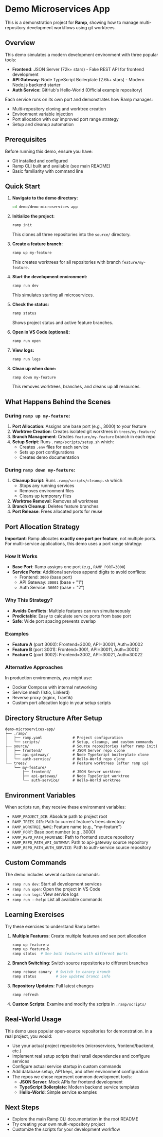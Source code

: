 # Demo Microservices App

This is a demonstration project for **Ramp**, showing how to manage multi-repository development workflows using git worktrees.

## Overview

This demo simulates a modern development environment with three popular tools:

- **Frontend**: JSON Server (72k+ stars) - Fake REST API for frontend development
- **API Gateway**: Node TypeScript Boilerplate (2.6k+ stars) - Modern Node.js backend starter
- **Auth Service**: GitHub's Hello-World (Official example repository)

Each service runs on its own port and demonstrates how Ramp manages:
- Multi-repository cloning and worktree creation
- Environment variable injection
- Port allocation with our improved port range strategy
- Setup and cleanup automation

## Prerequisites

Before running this demo, ensure you have:

- Git installed and configured
- Ramp CLI built and available (see main README)
- Basic familiarity with command line

## Quick Start

1. **Navigate to the demo directory:**
   ```bash
   cd demo/demo-microservices-app
   ```

2. **Initialize the project:**
   ```bash
   ramp init
   ```
   This clones all three repositories into the `source/` directory.

3. **Create a feature branch:**
   ```bash
   ramp up my-feature
   ```
   This creates worktrees for all repositories with branch `feature/my-feature`.

4. **Start the development environment:**
   ```bash
   ramp run dev
   ```
   This simulates starting all microservices.

5. **Check the status:**
   ```bash
   ramp status
   ```
   Shows project status and active feature branches.

6. **Open in VS Code (optional):**
   ```bash
   ramp run open
   ```

7. **View logs:**
   ```bash
   ramp run logs
   ```

8. **Clean up when done:**
   ```bash
   ramp down my-feature
   ```
   This removes worktrees, branches, and cleans up all resources.

## What Happens Behind the Scenes

### During `ramp up my-feature`:

1. **Port Allocation**: Assigns one base port (e.g., 3000) to your feature
2. **Worktree Creation**: Creates isolated git worktrees in `trees/my-feature/`
3. **Branch Management**: Creates `feature/my-feature` branch in each repo
4. **Setup Script**: Runs `.ramp/scripts/setup.sh` which:
   - Creates `.env` files for each service
   - Sets up port configurations
   - Creates demo documentation

### During `ramp down my-feature`:

1. **Cleanup Script**: Runs `.ramp/scripts/cleanup.sh` which:
   - Stops any running services
   - Removes environment files
   - Cleans up temporary files
2. **Worktree Removal**: Removes all worktrees
3. **Branch Cleanup**: Deletes feature branches
4. **Port Release**: Frees allocated ports for reuse

## Port Allocation Strategy

**Important**: Ramp allocates **exactly one port per feature**, not multiple ports. For multi-service applications, this demo uses a port range strategy:

### How It Works
- **Base Port**: Ramp assigns one port (e.g., `RAMP_PORT=3000`)
- **Service Ports**: Additional services append digits to avoid conflicts:
  - Frontend: `3000` (base port)
  - API Gateway: `30001` (base + "1")
  - Auth Service: `30002` (base + "2")

### Why This Strategy?
- **Avoids Conflicts**: Multiple features can run simultaneously
- **Predictable**: Easy to calculate service ports from base port
- **Safe**: Wide port spacing prevents overlap

### Examples
- **Feature A** (port 3000): Frontend=3000, API=30001, Auth=30002
- **Feature B** (port 3001): Frontend=3001, API=30011, Auth=30012
- **Feature C** (port 3002): Frontend=3002, API=30021, Auth=30022

### Alternative Approaches
In production environments, you might use:
- Docker Compose with internal networking
- Service mesh (Istio, Linkerd)
- Reverse proxy (nginx, Traefik)
- Custom port allocation logic in your setup scripts

## Directory Structure After Setup

```
demo-microservices-app/
├── .ramp/
│   ├── ramp.yaml              # Project configuration
│   └── scripts/               # Setup, cleanup, and custom commands
├── source/                    # Source repositories (after ramp init)
│   ├── frontend/              # JSON Server repo clone
│   ├── api-gateway/           # Node TypeScript boilerplate clone
│   └── auth-service/          # Hello-World repo clone
└── trees/                     # Feature worktrees (after ramp up)
    └── my-feature/
        ├── frontend/          # JSON Server worktree
        ├── api-gateway/       # Node TypeScript worktree
        └── auth-service/      # Hello-World worktree
```

## Environment Variables

When scripts run, they receive these environment variables:

- `RAMP_PROJECT_DIR`: Absolute path to project root
- `RAMP_TREES_DIR`: Path to current feature's trees directory
- `RAMP_WORKTREE_NAME`: Feature name (e.g., "my-feature")
- `RAMP_PORT`: Base port number (e.g., 3000)
- `RAMP_REPO_PATH_FRONTEND`: Path to frontend source repository
- `RAMP_REPO_PATH_API_GATEWAY`: Path to api-gateway source repository
- `RAMP_REPO_PATH_AUTH_SERVICE`: Path to auth-service source repository

## Custom Commands

The demo includes several custom commands:

- `ramp run dev`: Start all development services
- `ramp run open`: Open the project in VS Code
- `ramp run logs`: View service logs
- `ramp run --help`: List all available commands

## Learning Exercises

Try these exercises to understand Ramp better:

1. **Multiple Features**: Create multiple features and see port allocation
   ```bash
   ramp up feature-a
   ramp up feature-b
   ramp status  # See both features with different ports
   ```

2. **Branch Switching**: Switch source repositories to different branches
   ```bash
   ramp rebase canary  # Switch to canary branch
   ramp status         # See updated branch info
   ```

3. **Repository Updates**: Pull latest changes
   ```bash
   ramp refresh
   ```

4. **Custom Scripts**: Examine and modify the scripts in `.ramp/scripts/`

## Real-World Usage

This demo uses popular open-source repositories for demonstration. In a real project, you would:

- Use your actual project repositories (microservices, frontend/backend, etc.)
- Implement real setup scripts that install dependencies and configure services
- Configure actual service startup in custom commands
- Add database setup, API keys, and other environment configuration
- The repos we chose represent common development tools:
  - **JSON Server**: Mock APIs for frontend development
  - **TypeScript Boilerplate**: Modern backend service templates
  - **Hello-World**: Simple service examples

## Next Steps

- Explore the main Ramp CLI documentation in the root README
- Try creating your own multi-repository project
- Customize the scripts for your development workflow